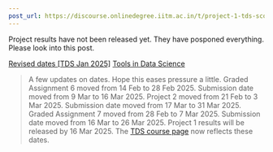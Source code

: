 ```yaml
---
post_url: https://discourse.onlinedegree.iitm.ac.in/t/project-1-tds-score-not-showing-i/168916/2
---
```

Project results have not been released yet. They have posponed everything.  
Please look into this post.


[Revised dates [TDS Jan 2025]](https://discourse.onlinedegree.iitm.ac.in/t/revised-dates-tds-jan-2025/168506) [Tools in Data Science](/c/courses/tds-kb/34)

> A few updates on dates. Hope this eases pressure a little.
> Graded Assignment 6 moved from 14 Feb to 28 Feb 2025. Submission date moved from 9 Mar to 16 Mar 2025.
> Project 2 moved from 21 Feb to 3 Mar 2025. Submission date moved from 17 Mar to 31 Mar 2025.
> Graded Assignment 7 moved from 28 Feb to 7 Mar 2025. Submission date moved from 16 Mar to 26 Mar 2025.
> Project 1 results will be released by 16 Mar 2025.
> The [TDS course page](https://tds.s-anand.net/) now reflects these dates.
